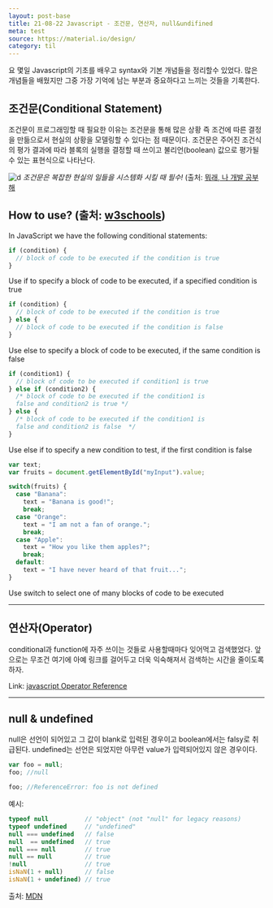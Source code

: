 ```yaml
---
layout: post-base
title: 21-08-22 Javascript - 조건문, 연산자, null&undifined
meta: test
source: https://material.io/design/
category: til
---
```

요 몇일 Javascript의 기초를 배우고 syntax와 기본 개념들을 정리할수 있었다. 많은 개념들을 배웠지만 그중 가장 기억에 남는 부분과 중요하다고 느끼는 것들을 기록한다. 

## 조건문(Conditional Statement)
조건문이 프로그래밍할 때 필요한 이유는 조건문을 통해 많은 상황 즉 조건에 따른 결정을 만듦으로서 현실의 상황을 모델링할 수 있다는 점 때문이다. 조건문은 주어진 조건식의 평가 결과에 따라 블록의 실행을 결정할 때 쓰이고 불리언(boolean) 값으로 평가될 수 있는 표현식으로 나타난다.

![d](https://img1.daumcdn.net/thumb/R1280x0/?scode=mtistory2&fname=https%3A%2F%2Fblog.kakaocdn.net%2Fdn%2FKPOPp%2FbtqDHtcNo5B%2FokziouuigeMDhPpTW1j9U1%2Fimg.png)
_조건문은 복잡한 현실의 일들을 시스템화 시킬 때 필수!_ (출처: [뭐래, 나 개발 공부해](https://ystidy.tistory.com/40#:~:text=%EB%A8%BC%EC%A0%80%20%EC%A1%B0%EA%B1%B4%EB%AC%B8%EC%9D%B4%20%ED%95%84%EC%9A%94%ED%95%9C%20%EC%9D%B4%EC%9C%A0,%EC%97%90%20%EB%8C%80%ED%95%B4%20%EC%84%A4%EB%AA%85%ED%95%98%EA%B3%A0%EC%9E%90%20%ED%95%9C%EB%8B%A4.&text=%EC%9A%B0%EB%A6%AC%EB%8A%94%20%ED%94%84%EB%A1%9C%EA%B7%B8%EB%9E%A8%EC%9D%B4%20%EC%A1%B0%EA%B1%B4,%EB%8A%94%20%EC%9D%B4%EA%B2%83%EC%9D%84%20%EC%A0%9C%EA%B3%B5%ED%95%98%EA%B3%A0%20%EC%9E%88%EB%8B%A4.)

## How to use? (출처: [w3schools](https://www.w3schools.com/jsref/jsref_if.asp))
In JavaScript we have the following conditional statements:

```js
if (condition) {
  // block of code to be executed if the condition is true
}
```
Use if to specify a block of code to be executed, if a specified condition is true

```js
if (condition) {
  // block of code to be executed if the condition is true
} else {
  // block of code to be executed if the condition is false
}
```
Use else to specify a block of code to be executed, if the same condition is false

```js
if (condition1) {
  // block of code to be executed if condition1 is true
} else if (condition2) {
  /* block of code to be executed if the condition1 is 
  false and condition2 is true */
} else {
  /* block of code to be executed if the condition1 is 
  false and condition2 is false  */
}
```
Use else if to specify a new condition to test, if the first condition is false

```js
var text;
var fruits = document.getElementById("myInput").value;

switch(fruits) {
  case "Banana":
    text = "Banana is good!";
    break;
  case "Orange":
    text = "I am not a fan of orange.";
    break;
  case "Apple":
    text = "How you like them apples?";
    break;
  default:
    text = "I have never heard of that fruit...";
}
```
Use switch to select one of many blocks of code to be executed

---

## 연산자(Operator)
conditional과 function에 자주 쓰이는 것들로 사용할때마다 잊어먹고 검색했었다. 앞으로는 무조건 여기에 아예 링크를 걸어두고 더욱 익숙해져서 검색하는 시간을 줄이도록하자.

Link: [javascript Operator Reference](https://www.w3schools.com/jsref/jsref_operators.asp)

---

## null & undefined
null은 선언이 되어있고 그 값이 blank로 입력된 경우이고 boolean에서는 falsy로 취급된다. undefined는 선언은 되었지만 아무런 value가 입력되어있지 않은 경우이다.

```js
var foo = null;
foo; //null
```
```js
foo; //ReferenceError: foo is not defined
```
예시:
```javascript
typeof null          // "object" (not "null" for legacy reasons)
typeof undefined     // "undefined"
null === undefined   // false
null  == undefined   // true
null === null        // true
null == null         // true
!null                // true
isNaN(1 + null)      // false
isNaN(1 + undefined) // true
```
출처: [MDN](https://developer.mozilla.org/en-US/docs/Web/JavaScript/Reference/Global_Objects/null)



<!-- ![A test image]({{site.baseurl}}/img/2021-08-19-1.jpg) -->